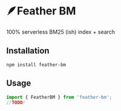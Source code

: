 # 🪶Feather BM 
100% serverless BM25 (ish) index + search

## Installation
`npm install feather-bm`


## Usage
```typescript
import { FeatherBM } from 'feather-bm';
//TODO!
```

